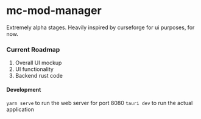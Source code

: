# mc-mod-manager

Extremely alpha stages. Heavily inspired by curseforge for ui purposes, for now.

### Current Roadmap

1. Overall UI mockup
2. UI functionality
3. Backend rust code


#### Development

`yarn serve` to run the web server for port 8080
`tauri dev` to run the actual application
